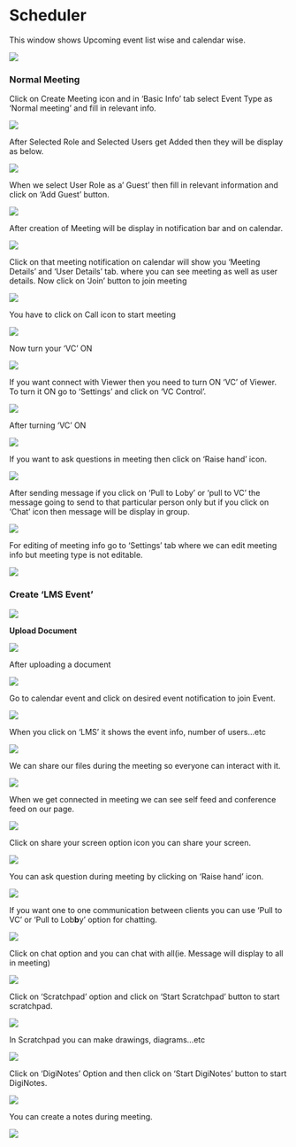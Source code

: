 # Scheduler

This window shows Upcoming event list wise and calendar wise.

![](../.gitbook/assets/image%20%28130%29.png)

###  **Normal Meeting**

Click on Create Meeting icon and in ‘Basic Info’ tab select Event Type as ‘Normal meeting’ and fill in relevant info.

![](../.gitbook/assets/image%20%28150%29.png)

After Selected Role and Selected Users get Added then they will be display as below.

![](../.gitbook/assets/image%20%28219%29.png)

When we select User Role as a’ Guest’ then fill in relevant information and click on ‘Add Guest’ button.

![](../.gitbook/assets/image%20%28128%29.png)

After creation of Meeting will be display in notification bar and on calendar.

![](../.gitbook/assets/image%20%2895%29.png)

Click on that meeting notification on calendar will show you ‘Meeting Details’ and ‘User Details’ tab. where you can see meeting as well as user details. Now click on ‘Join’ button to join meeting

![](../.gitbook/assets/image%20%28103%29.png)

You have to click on Call icon to start meeting

![](../.gitbook/assets/image%20%28121%29.png)

Now turn your ‘VC’ ON

![](../.gitbook/assets/image%20%2885%29.png)

If you want connect with Viewer then you need to turn ON ‘VC’ of Viewer. To turn it ON go to ‘Settings’ and click on ‘VC Control’.

![](../.gitbook/assets/image%20%28163%29.png)

After turning ‘VC’ ON

![](../.gitbook/assets/image%20%2887%29.png)

If you want to ask questions in meeting then click on ‘Raise hand’ icon.

![](../.gitbook/assets/image%20%28183%29.png)

After sending message if you click on ‘Pull to Loby’ or ‘pull to VC’ the message going to send to that particular person only but if you click on ‘Chat’ icon then message will be display in group.

![](../.gitbook/assets/image%20%28141%29.png)

For editing of meeting info go to ‘Settings’ tab where we can edit meeting info but meeting type is not editable.

![](../.gitbook/assets/image%20%2863%29.png)

###  **Create ‘LMS Event’**

![](../.gitbook/assets/image%20%28101%29.png)

 **Upload Document**

![](../.gitbook/assets/image%20%28172%29.png)

After uploading a document

![](../.gitbook/assets/image%20%2883%29.png)

Go to calendar event and click on desired event notification to join Event.

![](../.gitbook/assets/image%20%2855%29.png)

When you click on ‘LMS’ it shows the event info, number of users…etc

![](../.gitbook/assets/image%20%285%29.png)

We can share our files during the meeting so everyone can interact with it.

![](../.gitbook/assets/image%20%28222%29.png)

When we get connected in meeting we can see self feed and conference feed on our page.

![](../.gitbook/assets/image%20%28136%29.png)

Click on share your screen option icon you can share your screen.

![](../.gitbook/assets/image%20%28179%29.png)

You can ask question during meeting by clicking on ‘Raise hand’ icon.

![](../.gitbook/assets/image%20%2898%29.png)

If you want one to one communication between clients you can use ‘Pull to VC’ or ‘Pull to Lob**b**y’ option for chatting.

![](../.gitbook/assets/image%20%28217%29.png)

Click on chat option and you can chat with all\(ie. Message will display to all in meeting\)

![](../.gitbook/assets/image%20%28188%29.png)

Click on ‘Scratchpad’ option and click on ‘Start Scratchpad’ button to start scratchpad.

![](../.gitbook/assets/image%20%2857%29.png)

In Scratchpad you can make drawings, diagrams…etc

![](../.gitbook/assets/image%20%2850%29.png)

Click on ‘DigiNotes’ Option and then click on ‘Start DigiNotes’ button to start DigiNotes.

![](../.gitbook/assets/image%20%2876%29.png)

You can create a notes during meeting.

![](../.gitbook/assets/image%20%28202%29.png)



